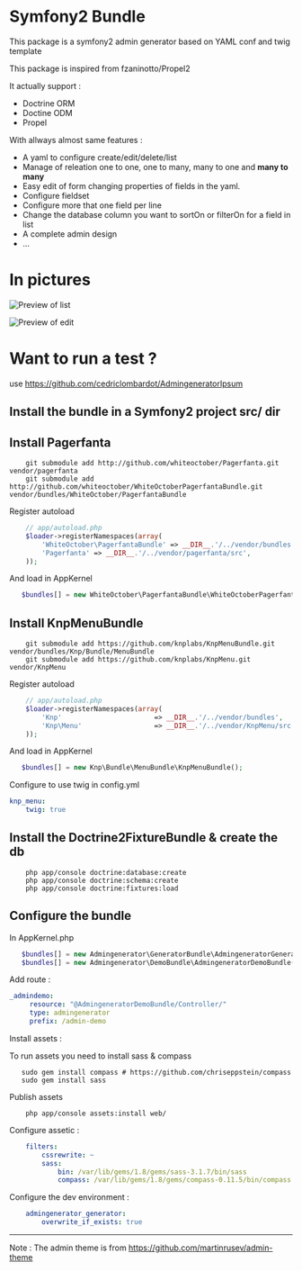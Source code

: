 # Symfony2 Bundle

This package is a symfony2 admin generator based on YAML conf and twig template

This package is inspired from fzaninotto/Propel2

It actually support :

* Doctrine ORM
* Doctine ODM
* Propel

With allways almost same features : 

* A yaml to configure create/edit/delete/list
* Manage of releation one to one, one to many, many to one and **many to many**
* Easy edit of form changing properties of fields in the yaml. 
* Configure fieldset
* Configure more that one field per line
* Change the database column you want to sortOn or filterOn for a field in list
* A complete admin design
* ...

# In pictures

![Preview of list](https://github.com/cedriclombardot/AdmingeneratorGeneratorBundle/raw/master/Resources/doc/list-preview.png)

![Preview of edit](https://github.com/cedriclombardot/AdmingeneratorGeneratorBundle/raw/master/Resources/doc/edit-preview.png)

# Want to run a test ?

use https://github.com/cedriclombardot/AdmingeneratorIpsum

## Install the bundle in a Symfony2 project src/ dir

## Install Pagerfanta 

```shell 
    git submodule add http://github.com/whiteoctober/Pagerfanta.git vendor/pagerfanta
    git submodule add http://github.com/whiteoctober/WhiteOctoberPagerfantaBundle.git vendor/bundles/WhiteOctober/PagerfantaBundle
```
Register autoload

```php
    // app/autoload.php
    $loader->registerNamespaces(array(
        'WhiteOctober\PagerfantaBundle' => __DIR__.'/../vendor/bundles',
        'Pagerfanta' => __DIR__.'/../vendor/pagerfanta/src',
    ));
```

And load in AppKernel 

```php
   $bundles[] = new WhiteOctober\PagerfantaBundle\WhiteOctoberPagerfantaBundle(),
```   

## Install KnpMenuBundle 

```schell
    git submodule add https://github.com/knplabs/KnpMenuBundle.git vendor/bundles/Knp/Bundle/MenuBundle
    git submodule add https://github.com/knplabs/KnpMenu.git vendor/KnpMenu
```

Register autoload

```php
    // app/autoload.php
    $loader->registerNamespaces(array(
        'Knp'                       => __DIR__.'/../vendor/bundles',
        'Knp\Menu'                  => __DIR__.'/../vendor/KnpMenu/src'
    ));
```

And load in AppKernel 

```php
   $bundles[] = new Knp\Bundle\MenuBundle\KnpMenuBundle();
```   

Configure to use twig in config.yml

```yml
knp_menu:
    twig: true
``` 

## Install the Doctrine2FixtureBundle & create the db

```shell 
	php app/console doctrine:database:create
	php app/console doctrine:schema:create
	php app/console doctrine:fixtures:load	
```

## Configure the bundle

In AppKernel.php

```php
   $bundles[] = new Admingenerator\GeneratorBundle\AdmingeneratorGeneratorBundle();
   $bundles[] = new Admingenerator\DemoBundle\AdmingeneratorDemoBundle();
```

Add route :

```yaml
_admindemo:
     resource: "@AdmingeneratorDemoBundle/Controller/"
     type: admingenerator
     prefix: /admin-demo
```

Install assets :

To run assets you need to install sass & compass

```shell
   sudo gem install compass # https://github.com/chriseppstein/compass
   sudo gem install sass
```

Publish assets

```shell
    php app/console assets:install web/
```

Configure assetic :

```yaml
    filters:
        cssrewrite: ~
        sass: 
            bin: /var/lib/gems/1.8/gems/sass-3.1.7/bin/sass
            compass: /var/lib/gems/1.8/gems/compass-0.11.5/bin/compass
```
Configure the dev environment :


```yaml
    admingenerator_generator:
        overwrite_if_exists: true
```

--------------

Note : The admin theme is from https://github.com/martinrusev/admin-theme


